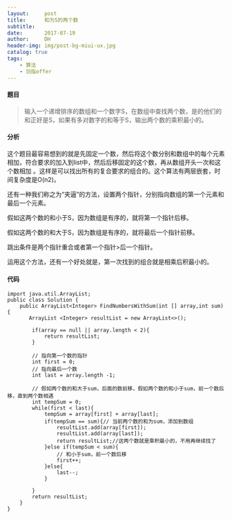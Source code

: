 ```yaml
---
layout:     post
title:      和为S的两个数
subtitle:   
date:       2017-07-19
author:     DH
header-img: img/post-bg-miui-ux.jpg  
catalog: true
tags:
    - 算法
    - 剑指offer
---
```

#### 题目

>输入一个递增排序的数组和一个数字S，在数组中查找两个数，是的他们的和正好是S，如果有多对数字的和等于S，输出两个数的乘积最小的。

#### 分析

这个题目最容易想到的就是先固定一个数，然后将这个数分别和数组中的每个元素相加，符合要求的加入到list中，然后后移固定的这个数，再从数组开头一次和这个数相加
。这样是可以找出所有的复合要求的组合的。这个算法有两层嵌套，时间复杂度是O(n2)。

还有一种我们称之为“夹逼”的方法，设置两个指针，分别指向数组的第一个元素和最后一个元素。

假如这两个数的和小于S，因为数组是有序的，就将第一个指针后移。

假如这两个数的和大于S，因为数组是有序的，就将最后一个指针前移。

跳出条件是两个指针重合或者第一个指针>后一个指针。

运用这个方法，还有一个好处就是，第一次找到的组合就是相乘后积最小的。

#### 代码

```
import java.util.ArrayList;
public class Solution {
    public ArrayList<Integer> FindNumbersWithSum(int [] array,int sum) {
       ArrayList <Integer> resultList = new ArrayList<>();
        
        if(array == null || array.length < 2){
            return resultList;
        }
        
        // 指向第一个数的指针
        int first = 0;
        // 指向最后一个数
        int last = array.length -1;
        
        // 假如两个数的和大于sum，后面的数前移，假如两个数的和小于sum，前一个数后移，直到两个数相遇
        int tempSum = 0;
        while(first < last){
            tempSum = array[first] + array[last];
            if(tempSum == sum){// 当前两个数的和为sum，添加到数组
                resultList.add(array[first]);
                resultList.add(array[last]);
                return resultList;//这两个数就是乘积最小的，不用再继续找了
            }else if(tempSum < sum){
                // 和小于sum，前一个数后移
                first++;
            }else{
                last--;
            }
            
        }
        return resultList;
    }
}

```
